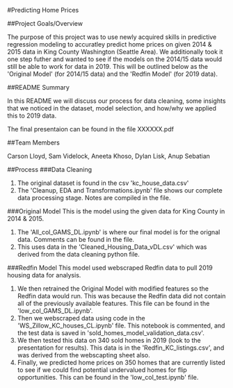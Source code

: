 #Predicting Home Prices

##Project Goals/Overview

The purpose of this project was to use newly acquired skills in predictive regression modeling to accuratley predict home prices on given 2014 & 2015 data in King County Washington (Seattle Area). We additionally took it one step futher and wanted to see if the models on the 2014/15 data would still be able to work for data in 2019. This will be outlined below as the 'Original Model' (for 2014/15 data) and the 'Redfin Model' (for 2019 data).

##README Summary

In this README we will discuss our process for data cleaning, some insights that we noticed in the dataset, model selection, and how/why we applied this to 2019 data.

The final presentaion can be found in the file XXXXXX.pdf

##Team Members

Carson Lloyd, Sam Videlock, Aneeta Khoso, Dylan Lisk, Anup Sebatian

##Process
###Data Cleaning

1. The original dataset is found in the csv 'kc_house_data.csv'
2. The 'Cleanup, EDA and Transformations.ipynb' file shows our complete data processing stage. Notes are compiled in the file.

###Original Model
This is the model using the given data for King County in 2014 & 2015.

1. The 'All_col_GAMS_DL.ipynb' is where our final model is for the orignal data. Comments can be found in the file.
2. This uses data in the 'Cleaned_Housing_Data_vDL.csv' which was derived from the data cleaning python file.

###Redfin Model
This model used webscraped Redfin data to pull 2019 housing data for analysis.

1. We then retrained the Original Model with modified features so the Redfin data would run. This was because the Redfin data did not contain all of the previously available features. This file can be found in the 'low_col_GAMS_DL.ipynb'.
2. Then we webscraped data using code in the 'WS_Zillow_KC_houses_CL.ipynb' file. This notebook is commented, and the test data is saved in 'sold_homes_model_validation_data.csv'.
3. We then tested this data on 340 sold homes in 2019 (look to the presentation for results). This data is in the 'Redfin_KC_listings.csv', and was derived from the webscapting sheet also.
4. Finally, we predicted home prices on 350 homes that are currently listed to see if we could find potential undervalued homes for flip opportunities. This can be found in the  'low_col_test.ipynb' file.



